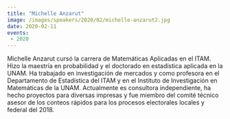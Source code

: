 ```yaml
---
title: "Michelle Anzarut"
image: /images/speakers/2020/02/michelle-anzarut2.jpg
date: 2020-02-11
events:
 - 2020
---
```


Michelle Anzarut cursó la carrera de Matemáticas Aplicadas en el ITAM. Hizo la maestría en probabilidad y el doctorado en estadística aplicada en la UNAM. Ha trabajado en investigación de mercados y como profesora en el Departamento de Estadística del ITAM y en el Instituto de Investigación en Matemáticas de la UNAM. Actualmente es consultora independiente, ha hecho proyectos para diversas impresas y fue miembro del comité técnico asesor de los conteos rápidos para los procesos electorales locales y federal del 2018.